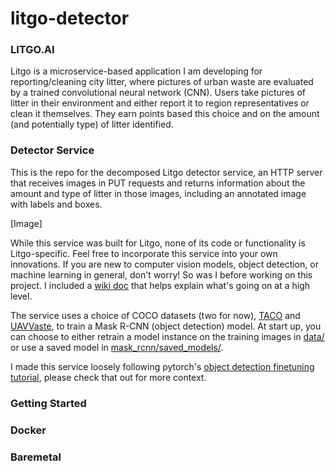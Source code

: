 # litgo-detector


### **LITGO.AI**

Litgo is a microservice-based application I am developing for reporting/cleaning city litter, where pictures of urban waste are evaluated by a trained convolutional neural network (CNN). Users take pictures of litter in their environment and either report it to region representatives or clean it themselves. They earn points based this choice and on the amount (and potentially type) of litter identified.

### **Detector Service**

This is the repo for the decomposed Litgo detector service, an HTTP server that receives images in PUT requests and returns information about the amount and type of litter in those images, including an annotated image with labels and boxes.

[Image]

While this service was built for Litgo, none of its code or functionality is Litgo-specific. Feel free to incorporate this service into your own innovations. If you are new to computer vision models, object detection, or machine learning in general, don't worry! So was I before working on this project. I included a [wiki doc](https://github.com/DanielTamiru/litgo-detector/wiki/CNNs-and-Object-Detection) that helps explain what's going on at a high level.

The service uses a choice of COCO datasets (two for now), [TACO](http://tacodataset.org/) and [UAVVaste](https://github.com/UAVVaste/UAVVaste), to train a Mask R-CNN (object detection) model. At start up, you can choose to either retrain a model instance on the training images in [data/](https://github.com/DanielTamiru/litgo-detector/tree/main/data) or use a saved model in [mask_rcnn/saved_models/](https://github.com/DanielTamiru/litgo-detector/tree/main/saved_models).

I made this service loosely following pytorch's [object detection finetuning tutorial](https://pytorch.org/tutorials/intermediate/torchvision_tutorial.html), please check that out for more context.

### **Getting Started**

### Docker

### Baremetal
